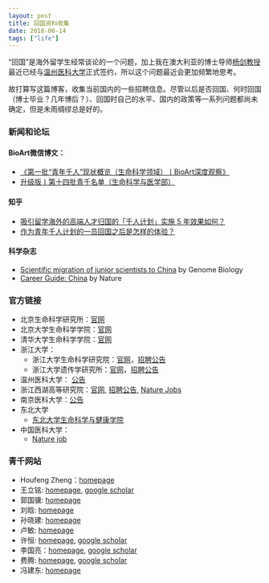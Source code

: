 ```yaml
---
layout: post
title: 回国资料收集
date: 2018-06-14
tags: ["life"]
---
```


“回国”是海外留学生经常谈论的一个问题，加上我在澳大利亚的博士导师[杨剑教授](http://researchers.uq.edu.au/researcher/2713)最近已经与[温州医科大学](http://news.wmu.edu.cn/show/2/23558.html)正式签约，所以这个问题最近会更加频繁地思考。

故打算写这篇博客，收集当前国内的一些招聘信息。尽管以后是否回国、何时回国（博士毕业？几年博后？）、回国时自己的水平、国内的政策等一系列问题都尚未确定，但是未雨绸缪总是好的。


### 新闻和论坛


#### BioArt微信博文：

- [《第一批“青年千人”现状概览（生命科学领域）丨BioArt深度观察》](http://www.sohu.com/a/134854744_650136)
- [升级版丨第十四批青千名单（生命科学与医学部）](http://www.sohu.com/a/208635234_650136)

#### 知乎

- [吸引留学海外的高端人才归国的「千人计划」实施 5 年效果如何？](https://www.zhihu.com/question/21406046)
- [作为青年千人计划的一员回国之后是怎样的体验？](https://www.zhihu.com/question/28551234)

#### 科学杂志

- [Scientific migration of junior scientists to China](https://genomebiology.biomedcentral.com/articles/10.1186/gb4180) by Genome Biology
- [Career Guide: China](https://www.nature.com/collections/bxzlnkkfnf) by Nature

### 官方链接

- 北京生命科学研究所：[官网](http://www.nibs.ac.cn/)
- 北京大学生命科学学院：[官网](http://www.bio.pku.edu.cn/)
- 清华大学生命科学学院：[官网](https://life.tsinghua.edu.cn/)
- 浙江大学：
	- 浙江大学生命科学研究院：[官网](http://lsi.zju.edu.cn/)，[招聘公告](http://lsi.zju.edu.cn/redir.php?catalog_id=13706&object_id=68180)
	- 浙江大学遗传学研究所：[官网](http://www.ig.zju.edu.cn/)，[招聘公告](http://www.ig.zju.edu.cn/redir.php?catalog_id=10011&object_id=21622)
- 温州医科大学： [公告](http://rsc.wmu.edu.cn/info/1043/1149.htm)
- 浙江西湖高等研究院：[官网](http://www.wias.org.cn/index.html), [招聘公告](http://www.wias.org.cn/chinese-detail-372-9049.html), [Nature Jobs](https://www.nature.com/naturecareers/job/faculty-positions-in-westlake-university-westlake-university-723449)
- 南京医科大学：[公告](http://rsc.njmu.edu.cn/2019/0402/c10978a145785/page.htm)
- 东北大学
	- [东北大学生命科学与健康学院](http://www.clhs.neu.edu.cn/)
- 中国医科大学：
	- [Nature job](https://www.nature.com/naturecareers/job/china-medical-university-seeking-talents-home-and-abroad-china-medical-university-cmu-723578)


### 青千网站

- Houfeng Zheng：[homepage](http://www.wias.org.cn/index.php?a=detail&catid=490&id=8531&web=english)
- 王立铭: [homepage](http://lsi.zju.edu.cn/redir.php?catalog_id=27266), [google scholar](https://scholar.google.com/citations?user=er1LWUoAAAAJ&hl=en)
- 郭国骥: [homepage](http://person.zju.edu.cn/ggj)
- 刘晗: [homepage](http://www.sih.org.cn/people.asp?id=9)
- 孙晓建: [homepage](http://www.sih.org.cn/people.asp?id=13)
- 卢敏: [homepage](http://www.sih.org.cn/people.asp?id=5)
- 许恒: [homepage](http://www.xuhenglab.cn/), [google scholar](https://scholar.google.com/citations?hl=en&user=W__QlMEAAAAJ&view_op=list_works&sortby=pubdate)
- 李国亮：[homepage](http://guolianglab.org/index.php), [google scholar](https://scholar.google.com/citations?user=s9n7-fQAAAAJ&hl=en)
- 费腾: [homepage](http://faculty.neu.edu.cn/feiteng/index.html), [google scholar](https://scholar.google.com/citations?user=K4Q0r-cAAAAJ&hl=en)
- 冯建东: [homepage](http://person.zju.edu.cn/feng)